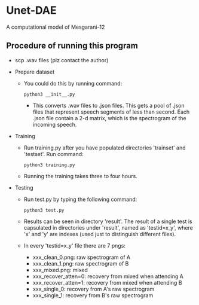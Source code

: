 # Unet-DAE
A computational model of Mesgarani-12

## Procedure of running this program
- scp .wav files (plz contact the author)

- Prepare dataset
  - You could do this by running command:

    ```shell
    python3 __init__.py
    ```

    - This converts .wav files to .json files. This gets a pool of .json files that represent speech segments of less than second. Each .json file contain a 2-d matrix, which is the spectrogram of the incoming speech.

- Training

  - Run training.py after you have populated directories 'trainset' and 'testset'. Run command:

    ```shell
    python3 training.py
    ```

  - Running the training takes three to four hours.

- Testing

  - Run test.py by typing the following command:

    ```shell
    python3 test.py
    ```

  - Results can be seen in directory 'result'. The result of a single test is capsulated in directories under 'result', named as 'testid=x_y', where 'x' and 'y' are indexes (used just to distinguish different files).

  - In every 'testid=x_y' file there are 7 pngs: 

    - xxx_clean_0.png: raw spectrogram of A
    - xxx_clean_1.png: raw spectrogram of B
    - xxx_mixed.png: mixed
    - xxx_recover_atten=0: recovery from mixed when attending A
    - xxx_recover_atten=1: recovery from mixed when attending B
    - xxx_single_0: recovery from A's raw spectrogram
    - xxx_single_1: recovery from B's raw spectrogram